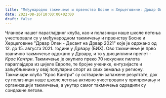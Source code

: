 ```yaml
---
title: "Међународно такмичење и првенство Босне и Херцеговине: Дрвар Опен - Десант на Дрвар 2021"
date: 2021-08-16T10:00:00+02:00
draft: false
---
```

Чланови нашег параглајдинг клуба, као и полазници наше школе летења учествовали су у међународном такмичењу и првенству Босне и Херцеговине "Дрвар Опен - Десант на Дрвар 2021" које је одржано
од 12. до 15. августа 2021. године у Дрвару (БИХ).
Ово такмичење је прво званично такмичење одржано у Дрвару, и то у дисциплини прелет - *Крос Кантри*.
Такмичење је окупило преко 70 искусних пилота параглајдера из цијеле Европе, те бројне ученике,
ентузијасте и заљубљенике у овај популарни  спорт из свих земаља у региону. Такмичари
клуба "Крос Кантри" су остварили запажене резултате, док су полазници наше школе летења активно
учествовали у припремању и организацији такмичења, а унутар самог такмичења одрадили су
сондажне летове.
